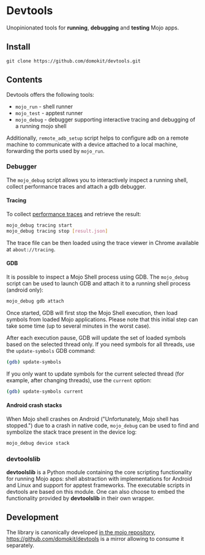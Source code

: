 # Devtools

Unopinionated tools for **running**, **debugging** and **testing** Mojo apps.

## Install

```
git clone https://github.com/domokit/devtools.git
```

## Contents

Devtools offers the following tools:

 - `mojo_run` - shell runner
 - `mojo_test` - apptest runner
 - `mojo_debug` - debugger supporting interactive tracing and debugging of a
   running mojo shell

Additionally, `remote_adb_setup` script helps to configure adb on a remote
machine to communicate with a device attached to a local machine, forwarding the
ports used by `mojo_run`.

### Debugger

The `mojo_debug` script allows you to interactively inspect a running shell,
collect performance traces and attach a gdb debugger.

#### Tracing
To collect [performance
traces](https://www.chromium.org/developers/how-tos/trace-event-profiling-tool)
and retrieve the result:

```sh
mojo_debug tracing start
mojo_debug tracing stop [result.json]
```

The trace file can be then loaded using the trace viewer in Chrome available at
`about://tracing`.

#### GDB
It is possible to inspect a Mojo Shell process using GDB. The `mojo_debug`
script can be used to launch GDB and attach it to a running shell process
(android only):

```sh
mojo_debug gdb attach
```

Once started, GDB will first stop the Mojo Shell execution, then load symbols
from loaded Mojo applications. Please note that this initial step can take some
time (up to several minutes in the worst case).

After each execution pause, GDB will update the set of loaded symbols based on
the selected thread only. If you need symbols for all threads, use the
`update-symbols` GDB command:
```sh
(gdb) update-symbols
```

If you only want to update symbols for the current selected thread (for example,
after changing threads), use the `current` option:
```sh
(gdb) update-symbols current
```

#### Android crash stacks
When Mojo shell crashes on Android ("Unfortunately, Mojo shell has stopped.")
due to a crash in native code, `mojo_debug` can be used to find and symbolize
the stack trace present in the device log:

```sh
mojo_debug device stack
```

### devtoolslib

**devtoolslib** is a Python module containing the core scripting functionality
for running Mojo apps: shell abstraction with implementations for Android and
Linux and support for apptest frameworks. The executable scripts in devtools are
based on this module. One can also choose to embed the functionality provided by
**devtoolslib** in their own wrapper.

## Development

The library is canonically developed [in the mojo
repository](https://github.com/domokit/mojo/tree/master/mojo/devtools/common),
https://github.com/domokit/devtools is a mirror allowing to consume it
separately.
